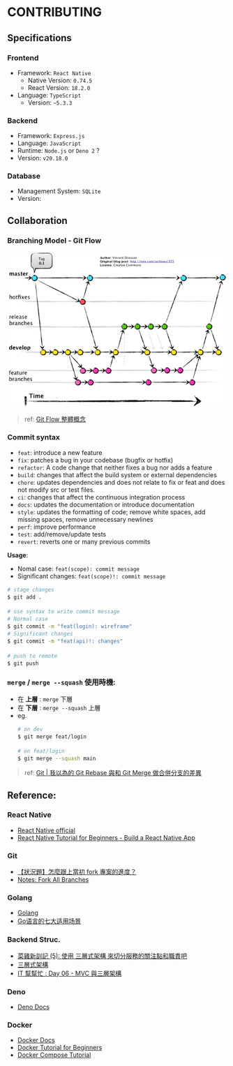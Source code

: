 # CONTRIBUTING
## Specifications
### **Frontend**
- Framework: `React Native`
  - Native Version: `0.74.5`
  - React Version: `18.2.0`
- Language: `TypeScript`
  - Version: `~5.3.3`
### **Backend**
- Framework: `Express.js`
- Language: `JavaScript`
- Runtime: `Node.js` or `Deno 2` ?
- Version: `v20.18.0`
### **Database**
- Management System: `SQLite`
- Version: 

## Collaboration
### Branching Model - Git Flow
![Git Flow](./docs/Images/Git%20Flow.png)
> ref: [Git Flow 整體概念](https://alincode.github.io/git-workshop/git-flow/)


### Commit syntax
- `feat`: introduce a new feature
- `fix`: patches a bug in your codebase (bugfix or hotfix)
- `refactor`: A code change that neither fixes a bug nor adds a feature
- `build`: changes that affect the build system or external dependencies
- `chore`: updates dependencies and does not relate to fix or feat and does not modify src or test files.
- `ci`: changes that affect the continuous integration process
- `docs`: updates the documentation or introduce documentation
- `style`: updates the formatting of code; remove white spaces, add missing spaces, remove unnecessary newlines
- `perf`: improve performance
- `test`: add/remove/update tests
- `revert`: reverts one or many previous commits
  
__Usage__: 
* Nomal case: `feat(scope): commit message`
* Significant changes: `feat(scope)!: commit message`
```bash
# stage changes
$ git add .

# use syntax to write commit message
# Normal case
$ git commit -m "feat(login): wireframe"
# Significant changes
$ git commit -m "feat(api)!: changes"

# push to remote
$ git push
```

### `merge` / `merge --squash` 使用時機:
- 在 __上層__ : `merge` 下層
- 在 __下層__ : `merge --squash` 上層
- eg.
    ```bash
    # on dev
    $ git merge feat/login

    # on feat/login
    $ git merge --squash main
    ```
> ref: [Git | 我以為的 Git Rebase 與和 Git Merge 做合併分支的差異](https://medium.com/starbugs/git-%E6%88%91%E4%BB%A5%E7%82%BA%E7%9A%84-git-rebase-%E8%88%87%E5%92%8C-git-merge-%E5%81%9A%E5%90%88%E4%BD%B5%E5%88%86%E6%94%AF%E7%9A%84%E5%B7%AE%E7%95%B0-cacd3f45294d)

## Reference:<br>
### React Native
- [React Native official](https://reactnative.dev/)
- [React Native Tutorial for Beginners - Build a React Native App](https://www.youtube.com/watch?v=0-S5a0eXPoc&list=PLTjRvDozrdlxzQet01qZBt-sRG8bbDggv&index=1)
### Git
- [【狀況題】怎麼跟上當初 fork 專案的進度？](https://gitbook.tw/chapters/github/syncing-a-fork)
- [Notes: Fork All Branches](docs/note.md) 
### Golang
- [Golang](https://go.dev/doc/)
- [Go语言的七大适用场景](https://juejin.cn/post/7213576339328434233)
### Backend Struc.
- [菜雞新訓記 (5): 使用 三層式架構 來切分服務的關注點和職責吧](https://igouist.github.io/post/2021/10/newbie-5-3-layer-architecture/)
- [三層式架構](https://sunnyday0932.github.io/2020/%E4%B8%89%E5%B1%A4%E5%BC%8F%E6%9E%B6%E6%A7%8B/)
- [IT 幫幫忙 : Day 06 - MVC 與三層架構](https://ithelp.ithome.com.tw/m/articles/10268951)
### Deno
- [Deno Docs](https://docs.deno.com/)
### Docker
- [Docker Docs](https://docs.docker.com/)
- [Docker Tutorial for Beginners](https://www.youtube.com/watch?v=pTFZFxd4hOI)
- [Docker Compose Tutorial](https://www.youtube.com/watch?v=HG6yIjZapSA)